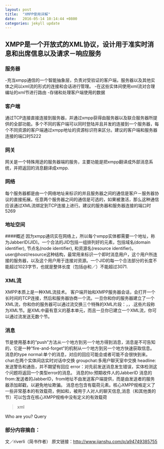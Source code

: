 ```yaml
---
layout: post
title:  "XMPP使用详解"
date:   2016-05-14 10:14:44 +0800
categories: jekyll update
---
```


## XMPP是一个开放式的XML协议，设计用于准实时消息和出席信息以及请求－响应服务
 
### 服务器
-充当xmpp通信的一个智能抽象层，负责对受验证的客户端，服务器以及其他实体之间以xml流的形式的连接和会话进行管理。
-在这些实体间使用xml流对合理编址的xml节进行路由
-存储和处理客户端使用的数据
### 客户端
通过TCP连接直接连接到服务器，并通过xmpp获得由服务器以及联合服务器所提供的全部功能。多个不同的客户端可以同时登陆并且并发的连接到一个服务器，每个不同资源的客户端通过xmpp地址的资源标识符来区分。建议的客户端和服务器连接的端口时5222
### 网关
网关是一个特殊用途的服务器端的服务，主要功能是把xmpp翻译成外部消息系统，并把返回的消息翻译成xmpp.

### 网络
每个服务器都是由一个网络地址来标识的并且服务器之间的通信是客户－服务器协议的直接拓展。任意两个服务器之间的通信是可选的，如果被激活，那么这种通信应该通过XML流绑定到TCP连接上进行。建议的服务器和服务器连接的端口时5269

### 地址空间
####概述
因为xmpp通讯实在网络上，所以每个xmpp实体都需要一个地址，称为JabberID(JID)。一个合法的JID包括一组排列好的元素，包括域名(domain identifier), 节点名(node identifier), 和资源名(resource identifier)。user@host/resource这种结构，最常用来标识一个即时消息用户，这个用户所连接的服务器，以及这个用户用于连接对资源。一个JID的每一个合法部分的长度不能超过1023字节，也就是整体长度（包括@和／）不能超过3071.

### XML流
XMPP本质上是一种XML流技术。
客户端开始和XMPP服务器会话，会打开一个长时间的TCP连接，然后和服务器协商一个流。一旦你和你的服务器建立了一个XML流，你和你的服务器可以通过流交换三个特殊的XML片段：<message/>，<presence/>，<iq/>.这些片段称为XML节。是XML中最有意义的基本单元，而且一旦你已建立一个XML流，你可以通过流发送无数个节。

### 消息
<message/>节是使用基本的“push”方法从一个地方到另一个地方得到消息，消息是不可告知的，它是一种“fire-and-forget”的机制从一个地方到另一个地方快速获取信息。
消息的type
normal:单个的消息，对应的回应可能会或者可能不会很快到来。
chat:在两个实体间店实时对话中交换
groupchat:多用户聊天室中交换
headline:发送警告和通告，并不期望有回应
error：对先前发送消息发生错误，实体检测这个问题将返回一个类型error的消息。
消息的to:预期收件人的JabberID
消息的from:发送者的JabberID，from地址不由发送客户端提供，而是由发送者的服务器添加邮戳，以避免地址欺骗。
消息也包含有载荷元素。核心XMPP规格定义了一些非常基本的有效载荷，例如<body/>和<subject/>，被用于人对人的聊天信息,消息（和其他类的节）可以包含在核心XMPP规格中没有定义的有效载荷
>xml
<message from="suke@skh.whu.edu.cn" to="beta@skh.whu.edu.cn" type="chat">
<body>Who are you?</body>
<subject>Query</subject>
</message>


### 部分内容摘自：
文／riverli（简书作者）
原文链接：http://www.jianshu.com/p/a94749385755



[jekyll-docs]: http://jekyllrb.com/docs/home
[jekyll-gh]:   https://github.com/jekyll/jekyll
[jekyll-talk]: https://talk.jekyllrb.com/
